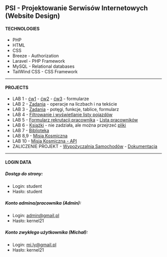 ## PSI - Projektowanie Serwisów Internetowych (Website Design)

#### TECHNOLOGIES
- PHP
- HTML
- CSS
- Breeze - Authorization
- Laravel - PHP Framework
- MySQL - Relational databases
- TailWind CSS - CSS Framework

---

#### PROJECTS
- LAB 1 - [ćw1](https://foka.umg.edu.pl/~s47620/3%20rok/psi/PSI_LAB1/form1.html) - [ćw2](https://foka.umg.edu.pl/~s47620/3%20rok/psi/PSI_LAB1/form2.html) - [ćw3](https://foka.umg.edu.pl/~s47620/3%20rok/psi/PSI_LAB1/form3.html) - formularze
- LAB 2 - [Zadania](https://foka.umg.edu.pl/~s47620/3%20rok/psi/PSI_LAB2/) - operacje na liczbach i na tekście
- LAB 3 - [Zadania](https://foka.umg.edu.pl/~s47620/3%20rok/psi/PSI_LAB3/) - potęgi, funkcje, tablice, formularz
- LAB 4 - [Filtrowanie i wyświetlanie listy pojazdów](https://foka.umg.edu.pl/~s47620/3%20rok/psi/PSI_LAB4/)
- LAB 5 - [Formularz rekrutacji pracownika](https://foka.umg.edu.pl/~s47620/3%20rok/psi/PSI_LAB5/fp.php) - [Lista pracowników](https://foka.umg.edu.pl/~s47620/3%20rok/psi/PSI_LAB5/lista_pracownikow.php)
- LAB 6 - [Książki](https://foka.umg.edu.pl/~s47620/3%20rok/psi/PSI_LAB6/zadanie6/client6.php) - nie zadziała, ale można przejrzeć [pliki](https://github.com/pfrackowiak01/Studies/tree/main/PSI%20-%20(5%20sem)/PSI_LAB6)
- LAB 7 - [Biblioteka](https://foka.umg.edu.pl/~s47620/laravel_ksiazki/public/)
- LAB 8,9 - [Misja Kosmiczna](https://foka.umg.edu.pl/~s47620/Space2150/public/)
- LAB 10 - [Misja Kosmiczna - API](https://foka.umg.edu.pl/~s47620/ASpace2150/public/)
- ZALICZENIE PROJEKT - [Wypożyczalnia Samochodów](https://foka.umg.edu.pl/~s47620/wypozyczalnia_samochodow/public/) - [Dokumentacja](https://github.com/pfrackowiak01/Studies/blob/main/PSI%20-%20(5%20sem)/PSI_ZALICZENIE_PROJEKT/Projekt%20%2B%20Uwagi%20-%20PSI%20-%20Paweł%20Frąckowiak%20-%20Wypożyczalnia%20samochodów.pdf)

---

#### LOGIN DATA

##### Dostęp do strony:
- Login: student
- Hasło: student

##### Konto admina/pracownika (Admin):
- Login: admin@gmail.pl
- Hasło: kernel21

##### Konto zwykłego użytkownika (Michał):
- Login: mi.ly@gmail.pl
- Hasło: kernel21 
